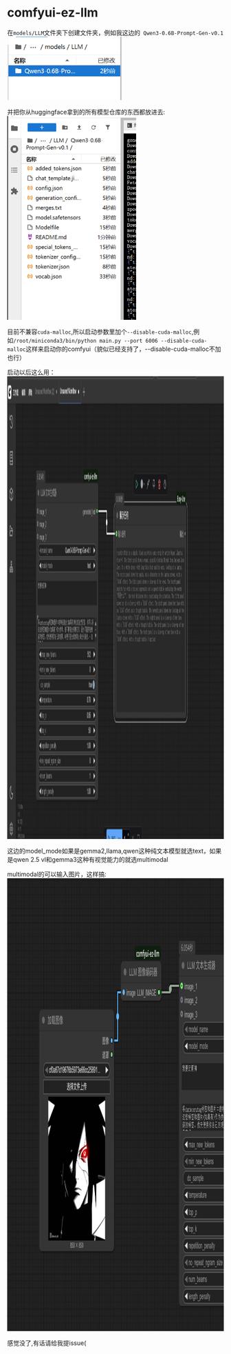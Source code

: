 # comfyui-ez-llm

在`models/LLM`文件夹下创建文件夹，例如我这边的` Qwen3-0.6B-Prompt-Gen-v0.1`
<img height="147" alt="image" src="imgs/dec3380e-0dfc-42e2-b203-1f7673595cd3.png" />

并把你从huggingface拿到的所有模型仓库的东西都放进去:
<img width="300" alt="image" src="imgs/04adbe75-0fb8-465f-baa0-02fcfeb1e7e8.png" />

目前不兼容`cuda-malloc`,所以启动参数里加个`--disable-cuda-malloc`,例如`/root/miniconda3/bin/python main.py --port 6006 --disable-cuda-malloc`这样来启动你的comfyui（貌似已经支持了，--disable-cuda-malloc不加也行）

启动以后这么用：
<img height="1074" alt="image" src="imgs/4e7d10e9c985e091e7d89cf2bf6918bd.png" />

这边的model_mode如果是gemma2,llama,qwen这种纯文本模型就选text，如果是qwen 2.5 vl和gemma3这种有视觉能力的就选multimodal

multimodal的可以输入图片，这样搞:
<img height="1051" alt="image" src="imgs/1cd4a646-a29e-420f-8133-368df2551d36.png" />

感觉没了,有话请给我提issue(
